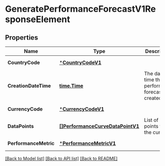 # GeneratePerformanceForecastV1ResponseElement

## Properties
Name | Type | Description | Notes
------------ | ------------- | ------------- | -------------
**CountryCode** | [***CountryCodeV1**](CountryCodeV1.md) |  | [default to null]
**CreationDateTime** | [**time.Time**](time.Time.md) | The date time that the performance forecast was created. | [default to null]
**CurrencyCode** | [***CurrencyCodeV1**](CurrencyCodeV1.md) |  | [default to null]
**DataPoints** | [**[]PerformanceCurveDataPointV1**](PerformanceCurveDataPointV1.md) | List of data points for the curve | [default to null]
**PerformanceMetric** | [***PerformanceMetricV1**](PerformanceMetricV1.md) |  | [default to null]

[[Back to Model list]](../README.md#documentation-for-models) [[Back to API list]](../README.md#documentation-for-api-endpoints) [[Back to README]](../README.md)

